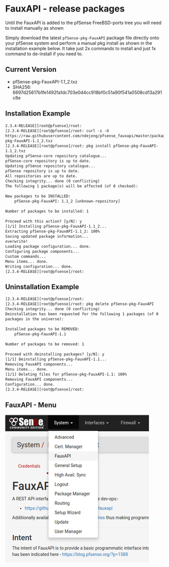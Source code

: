 # FauxAPI - release packages

Until the FauxAPI is added to the pfSense FreeBSD-ports tree you will need to 
install manually as shown

Simply download the latest `pfSense-pkg-FauxAPI` package file directly onto 
your pfSense system and perform a manual pkg install as shown in the
installation example below.  It take just 2x commands to install and just 1x
command to de-install if you need to.

## Current Version
 - pfSense-pkg-FauxAPI-1.1_2.txz
 - SHA256: 6697d25617b1fe1492fa1dc703e0d4cc918bf0c51a90f541a0508cd13a291c8e

## Installation Example
```
2.3.4-RELEASE][root@pfsense]/root: 
[2.3.4-RELEASE][root@pfsense]/root: curl -s -O https://raw.githubusercontent.com/ndejong/pfsense_fauxapi/master/package/pfSense-pkg-FauxAPI-1.1_2.txz
[2.3.4-RELEASE][root@pfsense]/root: pkg install pfSense-pkg-FauxAPI-1.1_2.txz
Updating pfSense-core repository catalogue...
pfSense-core repository is up to date.
Updating pfSense repository catalogue...
pfSense repository is up to date.
All repositories are up to date.
Checking integrity... done (0 conflicting)
The following 1 package(s) will be affected (of 0 checked):

New packages to be INSTALLED:
	pfSense-pkg-FauxAPI: 1.1_2 [unknown-repository]

Number of packages to be installed: 1

Proceed with this action? [y/N]: y
[1/1] Installing pfSense-pkg-FauxAPI-1.1_2...
Extracting pfSense-pkg-FauxAPI-1.1_2: 100%
Saving updated package information...
overwrite!
Loading package configuration... done.
Configuring package components...
Custom commands...
Menu items... done.
Writing configuration... done.
[2.3.4-RELEASE][root@pfsense]/root: 
```

## Uninstallation Example
```
[2.3.4-RELEASE][root@pfsense]/root: 
[2.3.4-RELEASE][root@pfsense]/root: pkg delete pfSense-pkg-FauxAPI
Checking integrity... done (0 conflicting)
Deinstallation has been requested for the following 1 packages (of 0 packages in the universe):

Installed packages to be REMOVED:
	pfSense-pkg-FauxAPI-1.1

Number of packages to be removed: 1

Proceed with deinstalling packages? [y/N]: y
[1/1] Deinstalling pfSense-pkg-FauxAPI-1.1...
Removing FauxAPI components...
Menu items... done.
[1/1] Deleting files for pfSense-pkg-FauxAPI-1.1: 100%
Removing FauxAPI components...
Configuration... done.
[2.3.4-RELEASE][root@pfsense]/root: 
```

## FauxAPI - Menu
![alt text](README-menu-screenshot-01.png "menu-screenshot")
